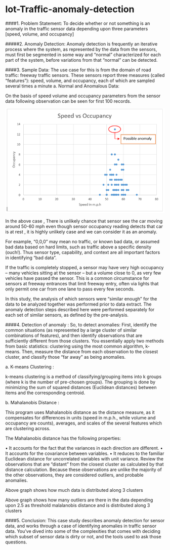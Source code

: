 # Iot-Traffic-anomaly-detection

####1.	Problem Statement:
To decide whether or not something is an anomaly in the traffic sensor data depending upon three parameters [speed, volume, and occupancy]

#####2.	Anomaly Detection: 
Anomaly detection is frequently an iterative process where the system, as represented by the data from the sensors, must first be segmented in some way and “normal” characterized for each part of the system, before variations from that “normal” can be detected.  

####3.	Sample Data:
The use case for this is from the domain of road traffic: freeway traffic sensors. These sensors report three measures (called “features”): speed, volume, and occupancy, each of which are sampled several times a minute
a.	Normal and Anomalous Data:

On the basis of speed volume and occupancy parameters from the sensor data following observation can be seen for first 100 records.


![Speed vs volume]( https://github.com/RishiTeke/Iot-Traffic-anomaly-detection/blob/master/spVocc.PNG)
 


In the above case , There is unlikely chance that sensor see the car moving around 50-60 mph even though sensor occupancy reading detects that car is at rest , it is highly unlikely case and we can consider it as an anomaly. 


 


For example, “0,0,0” may mean no traffic, or known bad data, or assumed bad data based on hard limits, such as traffic above a specific density (ouch!). Thus sensor type, capability, and context are all important factors in identifying “bad data”.

 


If the traffic is completely stopped, a sensor may have very high occupancy – many vehicles sitting at the sensor – but a volume close to 0, as very few vehicles have passed the sensor. This is a common circumstance for sensors at freeway entrances that limit freeway entry, often via lights that only permit one car from one lane to pass every few seconds.

In this study, the analysis of which sensors were “similar enough” for the data to be analyzed together was performed prior to data extract. The anomaly detection steps described here were performed separately for each set of similar sensors, as defined by the pre-analysis.



####4.	Detection of anomaly : 
So, to detect anomalies: First, identify the common situations (as represented by a large cluster of similar combinations of features), and then identify observations that are sufficiently different from those clusters. You essentially apply two methods from basic statistics: clustering using the most common algorithm, k-means. Then, measure the distance from each observation to the closest cluster, and classify those “far away” as being anomalies. 

a.	K-means Clustering :

k-means clustering is a method of classifying/grouping items into k groups (where k is the number of pre-chosen groups). The grouping is done by minimizing the sum of squared distances (Euclidean distances) between items and the corresponding centroid.

b.	Mahalanobis Distance :

This program uses Mahalanobis distance as the distance measure, as it compensates for differences in units (speed in m.p.h., while volume and occupancy are counts), averages, and scales of the several features which are clustering across.

The Mahalanobis distance has the following properties:

•	It accounts for the fact that the variances in each direction are different.
•	It accounts for the covariance between variables.
•	It reduces to the familiar Euclidean distance for uncorrelated variables with unit variance.
Review the observations that are “distant” from the closest cluster as calculated by that distance calculation. Because these observations are unlike the majority of the other observations, they are considered outliers, and probable anomalies.

 


Above graph shows how much data is distributed along 3 clusters

 

Above graph shows how many outliers are there in the data depending upon 2.5 as threshold malalanobis distance and is distributed along 3 clusters



####5.	Conclusion:
This case study describes anomaly detection for sensor data, and works through a case of identifying anomalies in traffic sensor data. You’ve dived into some of the complexities that comes with deciding which subset of sensor data is dirty or not, and the tools used to ask those questions.


